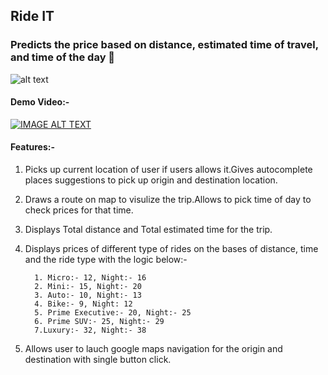 ## Ride IT

### Predicts the price based on distance, estimated time of travel, and time of the day 🚕

![alt text](https://findcoder.fra1.digitaloceanspaces.com/5bd412d40d5dabb44704f8a6df008096)


#### Demo Video:-
[![IMAGE ALT TEXT](http://img.youtube.com/vi/NP55AP3i-cQ/0.jpg)](http://www.youtube.com/watch?v=NP55AP3i-cQ "Demo Video")


#### Features:-
1. Picks up current location of user if users allows it.Gives autocomplete places suggestions to pick up origin and destination location.
2. Draws a route on map to visulize the trip.Allows to pick time of day to check prices for that time.
3. Displays Total distance and Total estimated time for the trip.
4. Displays prices of different type of rides on the bases of distance, time and the ride type with the logic below:-

         1. Micro:- 12, Night:- 16
         2. Mini:- 15, Night:- 20
         3. Auto:- 10, Night:- 13
         4. Bike:- 9, Night: 12
         5. Prime Executive:- 20, Night:- 25
         6. Prime SUV:- 25, Night:- 29
         7.Luxury:- 32, Night:- 38
         
5. Allows user to lauch google maps navigation for the origin and destination with single button click.

